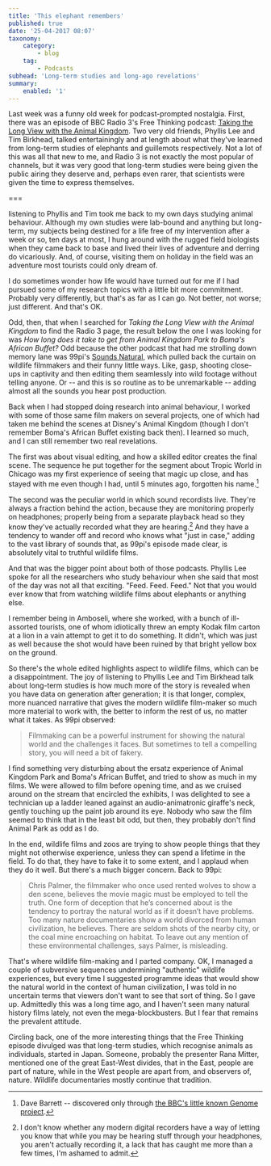 ```yaml
---
title: 'This elephant remembers'
published: true
date: '25-04-2017 08:07'
taxonomy:
    category:
        - blog
    tag:
        - Podcasts
subhead: 'Long-term studies and long-ago revelations'
summary:
    enabled: '1'
---
```


Last week was a funny old week for podcast-prompted nostalgia. First, there was an episode of BBC Radio 3's Free Thinking podcast: [Taking the Long View with the Animal Kingdom](http://www.bbc.co.uk/programmes/b08jb1yx). Two very old friends, Phyllis Lee and Tim Birkhead, talked entertainingly and at length about what they've learned from long-term studies of elephants and guillemots respectively. Not a lot of this was all that new to me, and Radio 3 is not exactly the most popular of channels, but it was very good that long-term studies were being given the public airing they deserve and, perhaps even rarer, that scientists were given the time to express themselves.

===

listening to Phyllis and Tim took me back to my own days studying animal behaviour. Although my own studies were lab-bound and anything but long-term, my subjects being destined for a life free of my intervention after a week or so, ten days at most, I hung around with the rugged field biologists when they came back to base and lived their lives of adventure and derring do vicariously. And, of course, visiting them on holiday in the field was an adventure most tourists could only dream of.

I do sometimes wonder how life would have turned out for me if I had pursued some of my research topics with a little bit more commitment. Probably very differently, but that's as far as I can go. Not better, not worse; just different. And that's OK.

Odd, then, that when I searched for *Taking the Long View with the Animal Kingdom* to find the Radio 3 page, the result below the one I was looking for was *How long does it take to get from Animal Kingdom Park to Boma's African Buffet?* Odd because the other podcast that had me strolling down memory lane was 99pi's [Sounds Natural](http://99percentinvisible.org/episode/sounds-natural/), which pulled back the curtain on wildlife filmmakers and their funny little ways. Like, gasp, shooting close-ups in captivity and then editing them seamlessly into wild footage without telling anyone. Or -- and this is so routine as to be unremarkable -- adding almost all the sounds you hear post production.

Back when I had stopped doing research into animal behaviour, I worked with some of those same film makers on several projects, one of which had taken me behind the scenes at Disney's Animal Kingdom (though I don't remember Boma's African Buffet existing back then). I learned so much, and I can still remember two real revelations. 

The first was about visual editing, and how a skilled editor creates the final scene. The sequence he put together for the segment about Tropic World in Chicago was my first experience of seeing that magic up close, and has stayed with me even though I had, until 5 minutes ago, forgotten his name.[^1]

[^1]: Dave Barrett -- discovered only through [the BBC's little known Genome project](http://genome.ch.bbc.co.uk/search/0/20?adv=0&q=zoo+2000&media=all&yf=1923&yt=2009&mf=1&mt=12&tf=00%3A00&tt=00%3A00#search).

The second was the peculiar world in which sound recordists live. They're always a fraction behind the action, because they are monitoring properly on headphones; properly being from a separate playback head so they know they've actually recorded what they are hearing.[^2] And they have a tendency to wander off and record who knows what "just in case," adding to the vast library of sounds that, as 99pi's episode made clear, is absolutely vital to truthful wildlife films.

[^2]: I don't know whether any modern digital recorders have a way of letting you know that while you may be hearing stuff through your headphones, you aren't actually recording it, a lack that has caught me more than a few times, I'm ashamed to admit.

And that was the bigger point about both of those podcasts. Phyllis Lee spoke for all the researchers who study behaviour when she said that most of the day was not all that exciting. "Feed. Feed. Feed." Not that you would ever know that from watching wildlife films about elephants or anything else. 

I remember being in Amboseli, where she worked, with a bunch of ill-assorted tourists, one of whom idiotically threw an empty Kodak film carton at a lion in a vain attempt to get it to do something. It didn't, which was just as well because the shot would have been ruined by that bright yellow box on the ground.

So there's the whole edited highlights aspect to wildlife films, which can be a disappointment. The joy of listening to Phyllis Lee and Tim Birkhead talk about long-term studies is how much more of the story is revealed when you have data on generation after generation; it is that longer, complex, more nuanced narrative that gives the modern wildlife film-maker so much more material to work with, the better to inform the rest of us, no matter what it takes. As 99pi observed:

> Filmmaking can be a powerful instrument for showing the natural world and the challenges it faces. But sometimes to tell a compelling story, you will need a bit of fakery.

I find something very disturbing about the ersatz experience of Animal Kingdom Park and Boma's African Buffet, and tried to show as much in my films. We were allowed to film before opening time, and as we cruised around on the stream that encircled the exhibits, I was delighted to see a technician up a ladder leaned against an audio-animatronic giraffe's neck, gently touching up the paint job around its eye. Nobody who saw the film seemed to think that in the least bit odd, but then, they probably don't find Animal Park as odd as I do.

In the end, wildlife films and zoos are trying to show people things that they might not otherwise experience, unless they can spend a lifetime in the field. To do that, they have to fake it to some extent, and I applaud when they do it well. But there's a much bigger concern. Back to 99pi:

> Chris Palmer, the filmmaker who once used rented wolves to show a den scene, believes the movie magic must be employed to tell the truth. One form of deception that he’s concerned about is the tendency to portray the natural world as if it doesn’t have problems. Too many nature documentaries show a world divorced from human civilization, he believes. There are seldom shots of the nearby city, or the coal mine encroaching on habitat. To leave out any mention of these environmental challenges, says Palmer, is misleading.

That's where wildlife film-making and I parted company. OK, I managed a couple of subversive sequences undermining "authentic" wildlife experiences, but every time I suggested programme ideas that would show the natural world in the context of human civilization, I was told in no uncertain terms that viewers don't want to see that sort of thing. So I gave up. Admittedly this was a long time ago, and I haven't seen many natural history films lately, not even the mega-blockbusters. But I fear that remains the prevalent attitude.

Circling back, one of the more interesting things that the Free Thinking episode divulged was that long-term studies, which recognise animals as individuals, started in Japan. Someone, probably the presenter Rana Mitter, mentioned one of the great East-West divides, that in the East, people are part of nature, while in the West people are apart from, and observers of, nature. Wildlife documentaries mostly continue that tradition.